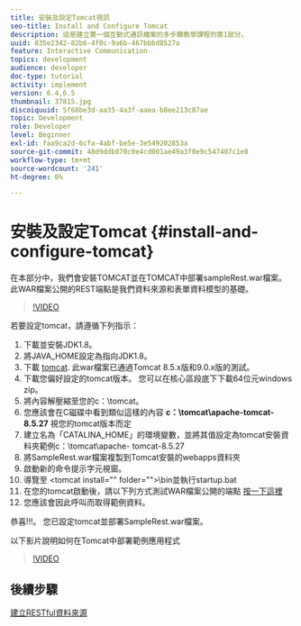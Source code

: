 ```yaml
---
title: 安裝及設定Tomcat視訊
seo-title: Install and Configure Tomcat
description: 這是建立第一個互動式通訊檔案的多步驟教學課程的第1部分。
uuid: 835e2342-82b6-4f0c-9a6b-467bbbd8527a
feature: Interactive Communication
topics: development
audience: developer
doc-type: tutorial
activity: implement
version: 6.4,6.5
thumbnail: 37815.jpg
discoiquuid: 5f68be3d-aa35-4a3f-aaea-b8ee213c87ae
topic: Development
role: Developer
level: Beginner
exl-id: faa9ca2d-6cfa-4abf-be5e-3e549202853a
source-git-commit: 48d9ddb870c0e4cd001ae49a3f0e9c547407c1e8
workflow-type: tm+mt
source-wordcount: '241'
ht-degree: 0%

---
```


# 安裝及設定Tomcat {#install-and-configure-tomcat}

在本部分中，我們會安裝TOMCAT並在TOMCAT中部署sampleRest.war檔案。 此WAR檔案公開的REST端點是我們資料來源和表單資料模型的基礎。

>[!VIDEO](https://video.tv.adobe.com/v/37815?quality=12&learn=on)

若要設定tomcat，請遵循下列指示：

1. 下載並安裝JDK1.8。
2. 將JAVA_HOME設定為指向JDK1.8。
3. 下載 [tomcat](https://tomcat.apache.org/). 此war檔案已通過Tomcat 8.5.x版和9.0.x版的測試。
4. 下載您偏好設定的tomcat版本。 您可以在核心區段底下下載64位元windows zip。
5. 將內容解壓縮至您的c：\tomcat。
6. 您應該會在C磁碟中看到類似這樣的內容 **c：\tomcat\apache-tomcat-8.5.27** 視您的tomcat版本而定
7. 建立名為「CATALINA_HOME」的環境變數，並將其值設定為tomcat安裝資料夾範例c：\tomcat\apache- tomcat-8.5.27
8. 將SampleRest.war檔案複製到Tomcat安裝的webapps資料夾
9. 啟動新的命令提示字元視窗。
10. 導覽至 &lt;tomcat install=&quot;&quot; folder=&quot;&quot;>\bin並執行startup.bat
11. 在您的tomcat啟動後，請以下列方式測試WAR檔案公開的端點 [按一下這裡](http://localhost:8080/SampleRest/webapi/getStatement/9586)
12. 您應該會因此呼叫而取得範例資料。

恭喜!!!。 您已設定tomcat並部署SampleRest.war檔案。

以下影片說明如何在Tomcat中部署範例應用程式
>[!VIDEO](https://video.tv.adobe.com/v/37815?quality=12&learn=on)

## 後續步驟

[建立RESTful資料來源](./create-data-source.md)